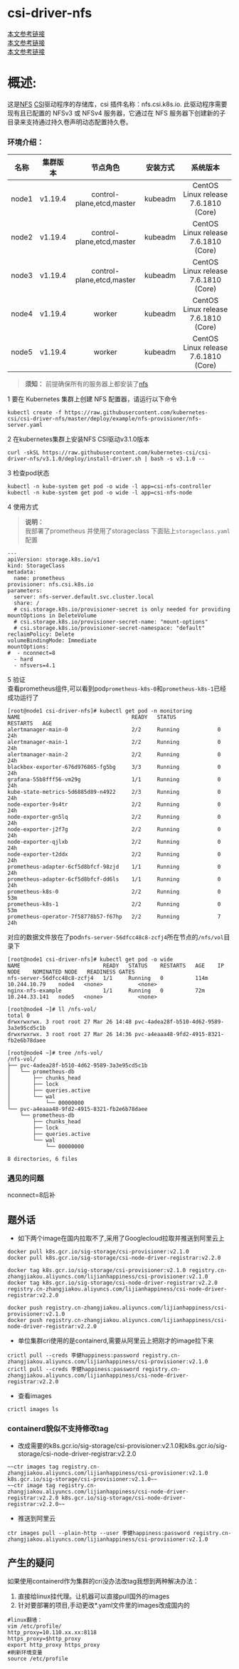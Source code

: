 # csi-driver-nfs

[本文参考链接](https://github.com/kubernetes-csi/csi-driver-nfs)  
[本文参考链接](https://github.com/kubernetes-csi/csi-driver-nfs/blob/master/deploy/example/nfs-provisioner/README.md)  
[本文参考链接](https://github.com/kubernetes-csi/csi-driver-nfs/blob/master/docs/install-csi-driver-v3.1.0.md)

# 概述:
这是[NFS](https://en.wikipedia.org/wiki/Network_File_System) [CSI](https://kubernetes-csi.github.io/docs/)驱动程序的存储库，csi 插件名称：nfs.csi.k8s.io. 此驱动程序需要现有且已配置的 NFSv3 或 NFSv4 服务器，它通过在 NFS 服务器下创建新的子目录来支持通过持久卷声明动态配置持久卷。

### 环境介绍：
| 名称 | 集群版本 | 节点角色 | 安装方式 | 系统版本 |
| :--: | :--: | :--: | :--: | :--: |
| node1 | v1.19.4 | control-plane,etcd,master | kubeadm | CentOS Linux release 7.6.1810 (Core) |
| node2 | v1.19.4 | control-plane,etcd,master | kubeadm | CentOS Linux release 7.6.1810 (Core) |
| node3 | v1.19.4 | control-plane,etcd,master | kubeadm | CentOS Linux release 7.6.1810 (Core) |
| node4 | v1.19.4 | worker | kubeadm | CentOS Linux release 7.6.1810 (Core) |
| node5 | v1.19.4 | worker | kubeadm | CentOS Linux release 7.6.1810 (Core) |

> **须知：**
前提确保所有的服务器上都安装了[nfs](https://github.com/happinesslijian/VM/tree/master/VM%E5%AE%89%E8%A3%85nfs/%E5%AE%89%E8%A3%85)

1 要在 Kubernetes 集群上创建 NFS 配置器，请运行以下命令
```
kubectl create -f https://raw.githubusercontent.com/kubernetes-csi/csi-driver-nfs/master/deploy/example/nfs-provisioner/nfs-server.yaml
```
2 在kubernetes集群上安装NFS CSI驱动v3.1.0版本
```
curl -skSL https://raw.githubusercontent.com/kubernetes-csi/csi-driver-nfs/v3.1.0/deploy/install-driver.sh | bash -s v3.1.0 --
```
3 检查pod状态
```
kubectl -n kube-system get pod -o wide -l app=csi-nfs-controller
kubectl -n kube-system get pod -o wide -l app=csi-nfs-node
```
4 使用方式
> **说明：**  
我部署了prometheus 并使用了storageclass 下面贴上`storageclass.yaml`配置
```
---
apiVersion: storage.k8s.io/v1
kind: StorageClass
metadata:
  name: prometheus
provisioner: nfs.csi.k8s.io
parameters:
  server: nfs-server.default.svc.cluster.local
  share: /
  # csi.storage.k8s.io/provisioner-secret is only needed for providing mountOptions in DeleteVolume
  # csi.storage.k8s.io/provisioner-secret-name: "mount-options"
  # csi.storage.k8s.io/provisioner-secret-namespace: "default"
reclaimPolicy: Delete
volumeBindingMode: Immediate
mountOptions:
#  - nconnect=8
  - hard
  - nfsvers=4.1
```
5 验证  
查看prometheus组件,可以看到pod`prometheus-k8s-0`和`prometheus-k8s-1`已经成功运行了  
```
[root@node1 csi-driver-nfs]# kubectl get pod -n monitoring
NAME                                   READY   STATUS             RESTARTS   AGE
alertmanager-main-0                    2/2     Running            0          24h
alertmanager-main-1                    2/2     Running            0          24h
alertmanager-main-2                    2/2     Running            0          24h
blackbox-exporter-676d976865-fg5bg     3/3     Running            0          24h
grafana-55b8fff56-vm29g                1/1     Running            0          24h
kube-state-metrics-5d6885d89-n4922     2/3     Running            0          24h
node-exporter-9s4tr                    2/2     Running            0          24h
node-exporter-gn5lq                    2/2     Running            0          24h
node-exporter-j2f7g                    2/2     Running            0          24h
node-exporter-qjlxb                    2/2     Running            0          24h
node-exporter-t2ddx                    2/2     Running            0          24h
prometheus-adapter-6cf5d8bfcf-98zjd    1/1     Running            0          24h
prometheus-adapter-6cf5d8bfcf-dd6ls    1/1     Running            0          24h
prometheus-k8s-0                       2/2     Running            0          53m
prometheus-k8s-1                       2/2     Running            0          53m
prometheus-operator-7f58778b57-f67hp   2/2     Running            7          24h
```
对应的数据文件放在了pod`nfs-server-56dfcc48c8-zcfj4`所在节点的`/nfs/vol`目录下

```
[root@node1 csi-driver-nfs]# kubectl get pod -o wide
NAME                          READY   STATUS    RESTARTS   AGE    IP              NODE    NOMINATED NODE   READINESS GATES
nfs-server-56dfcc48c8-zcfj4   1/1     Running   0          114m   10.244.10.79    node4   <none>           <none>
nginx-nfs-example             1/1     Running   0          72m    10.244.33.141   node5   <none>           <none>

[root@node4 ~]# ll /nfs-vol/
total 0
drwxrwxrwx. 3 root root 27 Mar 26 14:48 pvc-4adea28f-b510-4d62-9589-3a3e95cd5c1b
drwxrwxrwx. 3 root root 27 Mar 26 14:36 pvc-a4eaaa48-9fd2-4915-8321-fb2e6b78daee

[root@node4 ~]# tree /nfs-vol/
/nfs-vol/
├── pvc-4adea28f-b510-4d62-9589-3a3e95cd5c1b
│   └── prometheus-db
│       ├── chunks_head
│       ├── lock
│       ├── queries.active
│       └── wal
│           └── 00000000
└── pvc-a4eaaa48-9fd2-4915-8321-fb2e6b78daee
    └── prometheus-db
        ├── chunks_head
        ├── lock
        ├── queries.active
        └── wal
            └── 00000000

8 directories, 6 files

```

### 遇见的问题  
nconnect=8后补

## 题外话
- 如下两个image在国内拉取不了,采用了Googlecloud拉取并推送到阿里云上
```
docker pull k8s.gcr.io/sig-storage/csi-provisioner:v2.1.0
docker pull k8s.gcr.io/sig-storage/csi-node-driver-registrar:v2.2.0
```
```
docker tag k8s.gcr.io/sig-storage/csi-provisioner:v2.1.0 registry.cn-zhangjiakou.aliyuncs.com/lijianhappiness/csi-provisioner:v2.1.0
docker tag k8s.gcr.io/sig-storage/csi-node-driver-registrar:v2.2.0 registry.cn-zhangjiakou.aliyuncs.com/lijianhappiness/csi-node-driver-registrar:v2.2.0
```
```
docker push registry.cn-zhangjiakou.aliyuncs.com/lijianhappiness/csi-provisioner:v2.1.0
docker push registry.cn-zhangjiakou.aliyuncs.com/lijianhappiness/csi-node-driver-registrar:v2.2.0
```
- 单位集群cri使用的是containerd,需要从阿里云上把刚才的image拉下来
```
crictl pull --creds 李健happiness:password registry.cn-zhangjiakou.aliyuncs.com/lijianhappiness/csi-provisioner:v2.1.0
crictl pull --creds 李健happiness:password registry.cn-zhangjiakou.aliyuncs.com/lijianhappiness/csi-node-driver-registrar:v2.2.0
```
- 查看images
```
crictl images ls
```
### containerd貌似不支持修改tag  
- 改成需要的k8s.gcr.io/sig-storage/csi-provisioner:v2.1.0和k8s.gcr.io/sig-storage/csi-node-driver-registrar:v2.2.0    
```
~~ctr images tag registry.cn-zhangjiakou.aliyuncs.com/lijianhappiness/csi-provisioner:v2.1.0 k8s.gcr.io/sig-storage/csi-provisioner:v2.1.0~~  
~~ctr image tag registry.cn-zhangjiakou.aliyuncs.com/lijianhappiness/csi-node-driver-registrar:v2.2.0 k8s.gcr.io/sig-storage/csi-node-driver-registrar:v2.2.0~~
```

- 推送到阿里云
```
ctr images pull --plain-http --user 李健happiness:password registry.cn-zhangjiakou.aliyuncs.com/lijianhappiness/csi-provisioner:v2.1.0
```

## 产生的疑问
如果使用containerd作为集群的cri没办法改tag我想到两种解决办法：  
1. 直接给linux挂代理。让机器可以直接pull国外的images  
2. 针对要部署的项目,手动更改*.yaml文件里的images改成国内的  
```
#linux翻墙：
vim /etc/profile/
http_proxy=10.110.xx.xx:8118
https_proxy=$http_proxy
export http_proxy https_proxy
#刷新环境变量
source /etc/profile
```
